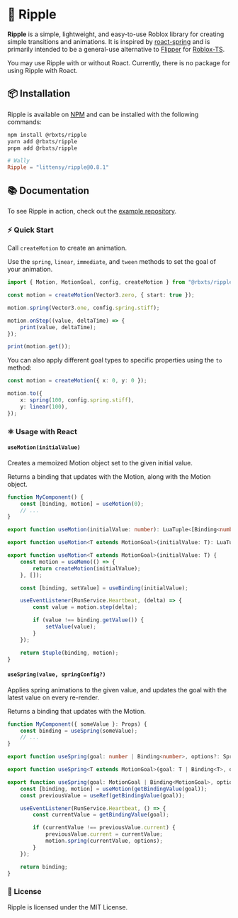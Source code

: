 # 🎨 Ripple

**Ripple** is a simple, lightweight, and easy-to-use Roblox library for creating simple transitions and animations. It is inspired by [roact-spring](https://github.com/chriscerie/roact-spring) and is primarily intended to be a general-use alternative to [Flipper](https://github.com/Reselim/Flipper) for [Roblox-TS](https://roblox-ts.com).

You may use Ripple with or without Roact. Currently, there is no package for using Ripple with Roact.

## 📦 Installation

Ripple is available on [NPM](https://www.npmjs.com/package/@rbxts/ripple) and can be installed with the following commands:

```bash
npm install @rbxts/ripple
yarn add @rbxts/ripple
pnpm add @rbxts/ripple
```

```toml
# Wally
Ripple = "littensy/ripple@0.8.1"
```

## 📚 Documentation

To see Ripple in action, check out the [example repository](https://github.com/littensy/rbxts-react-example).

### ⚡ Quick Start

Call `createMotion` to create an animation.

Use the `spring`, `linear`, `immediate`, and `tween` methods to set the goal of your animation.

```typescript
import { Motion, MotionGoal, config, createMotion } from "@rbxts/ripple";

const motion = createMotion(Vector3.zero, { start: true });

motion.spring(Vector3.one, config.spring.stiff);

motion.onStep((value, deltaTime) => {
	print(value, deltaTime);
});

print(motion.get());
```

You can also apply different goal types to specific properties using the `to` method:

```typescript
const motion = createMotion({ x: 0, y: 0 });

motion.to({
	x: spring(100, config.spring.stiff),
	y: linear(100),
});
```

### ⚛️ Usage with React

#### `useMotion(initialValue)`

Creates a memoized Motion object set to the given initial value.

Returns a binding that updates with the Motion, along with the Motion object.

```typescript
function MyComponent() {
	const [binding, motion] = useMotion(0);
	// ...
}
```

```typescript
export function useMotion(initialValue: number): LuaTuple<[Binding<number>, Motion]>;

export function useMotion<T extends MotionGoal>(initialValue: T): LuaTuple<[Binding<T>, Motion<T>]>;

export function useMotion<T extends MotionGoal>(initialValue: T) {
	const motion = useMemo(() => {
		return createMotion(initialValue);
	}, []);

	const [binding, setValue] = useBinding(initialValue);

	useEventListener(RunService.Heartbeat, (delta) => {
		const value = motion.step(delta);

		if (value !== binding.getValue()) {
			setValue(value);
		}
	});

	return $tuple(binding, motion);
}
```

#### `useSpring(value, springConfig?)`

Applies spring animations to the given value, and updates the goal with the latest value on every re-render.

Returns a binding that updates with the Motion.

```typescript
function MyComponent({ someValue }: Props) {
	const binding = useSpring(someValue);
	// ...
}
```

```typescript
export function useSpring(goal: number | Binding<number>, options?: SpringOptions): Binding<number>;

export function useSpring<T extends MotionGoal>(goal: T | Binding<T>, options?: SpringOptions): Binding<T>;

export function useSpring(goal: MotionGoal | Binding<MotionGoal>, options?: SpringOptions) {
	const [binding, motion] = useMotion(getBindingValue(goal));
	const previousValue = useRef(getBindingValue(goal));

	useEventListener(RunService.Heartbeat, () => {
		const currentValue = getBindingValue(goal);

		if (currentValue !== previousValue.current) {
			previousValue.current = currentValue;
			motion.spring(currentValue, options);
		}
	});

	return binding;
}
```

### 📝 License

Ripple is licensed under the MIT License.
